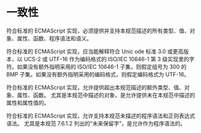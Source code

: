 # 一致性

符合标准的 ECMAScript 实现，必须提供并支持本规范描述的所有类型、值、对象、属性、函数、程序语法和语义。

符合标准的 ECMAScript 实现，应当能解释符合 Unic ode 标准 3.0 或更高版本，以 UCS-2 或 UTF-16 作为编码格式的 ISO/IEC 10646-1 第 3 级实现里的字符。如果没有额外指明采用的 ISO/IEC 10646-1 子集，则假定组号为 300 的 BMP 子集。如果没有额外指明采用的编码格式，则假定编码格式为 UTF-16。

符合标准的 ECMAScript 实现，允许提供超出本规范描述的额外类型、值、对象、属性、函数。 尤其是本规范中描述的对象，是允许提供未在本规范中描述的属性和属性值的。

符合标准的 ECMAScript 实现，允许支持本规范未描述的程序语法和正则表达式语法。 尤其是本规范 7.6.1.2 列出的“未来保留字”，是允许作为程序语法的。
